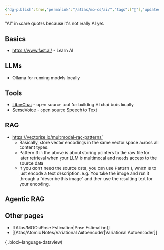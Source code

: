 ```yaml
---
{"dg-publish":true,"permalink":"/atlas/mo-cs/ai/","tags":["📍"],"updated":"2025-01-11T09:34:14.480-08:00"}
---
```


"AI" in scare quotes because it's not really AI yet.
## Basics
- https://www.fast.ai/ - Learn AI
## LLMs
- Ollama for running models locally

## Tools
- [LibreChat](https://www.librechat.ai/docs/features) - open source tool for building AI chat bots locally
- [SenseVoice](https://github.com/FunAudioLLM/SenseVoice) - open source Speech to Text
## RAG
- https://vectorize.io/multimodal-rag-patterns/
	- Basically, store vector encodings in the same vector space across all content types.
	- Pattern 3 in the above is about storing pointers to the raw file for later retrieval when your LLM is multimodal and needs access to the source data
	- If you don't need the source data, you can use Pattern 1, which is to just encode a text description. e.g. You take the image and run it through a "describe this image" and then use the resulting text for your encoding.
## Agentic RAG

## Other pages
- [[Atlas/MOCs/Pose Estimation\|Pose Estimation]]
- [[Atlas/Atomic Notes/Variational Autoencoder\|Variational Autoencoder]]

{ .block-language-dataview}